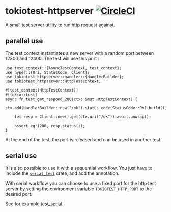 # tokiotest-httpserver [![CircleCI](https://circleci.com/gh/iroco-co/tokiotest-httpserver/tree/main.svg?style=svg&circle-token=a1da75459de58e46b72e0bdb2e41c7e65cdefadc)](https://circleci.com/gh/iroco-co/tokiotest-httpserver/tree/main)

A small test server utility to run http request against.

## parallel use

The test context instantiates a new server with a random port between 12300 and 12400. The test will use this port : 

```rust,no_run
use test_context::{AsyncTestContext, test_context};
use hyper::{Uri, StatusCode, Client};
use tokiotest_httpserver::handler::{HandlerBuilder};
use tokiotest_httpserver::HttpTestContext;

#[test_context(HttpTestContext)]
#[tokio::test]
async fn test_get_respond_200(ctx: &mut HttpTestContext) {
    ctx.add(HandlerBuilder::new("/ok").status_code(StatusCode::OK).build());

    let resp = Client::new().get(ctx.uri("/ok")).await.unwrap();

    assert_eq!(200, resp.status());
}
```

At the end of the test, the port is released and can be used in another test.

## serial use

It is also possible to use it with a sequential workflow. You just have to include the [`serial_test`](https://docs.rs/serial_test) crate, and add the annotation.

With serial workflow you can choose to use a fixed port for the http test server by setting the environment variable `TOKIOTEST_HTTP_PORT` to the desired port.

See for example [test_serial](tests/test_serial.rs).